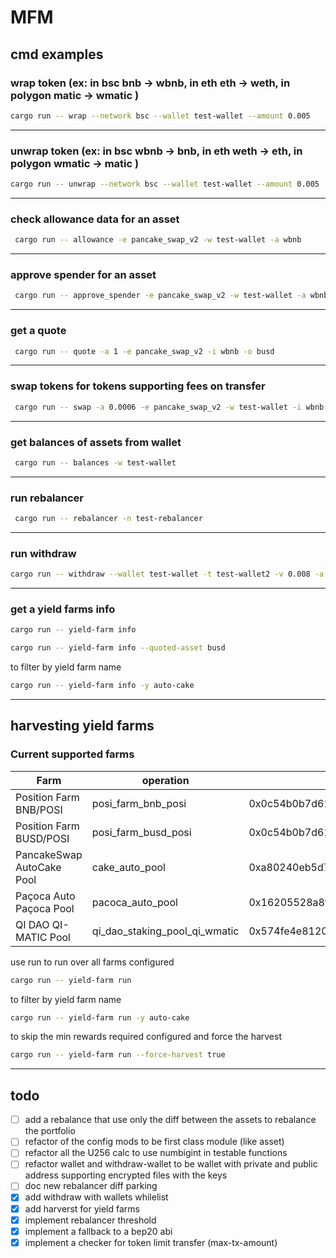 # MFM

## cmd examples

### wrap token (ex: in bsc bnb -> wbnb, in eth eth -> weth, in polygon matic -> wmatic )

```bash
cargo run -- wrap --network bsc --wallet test-wallet --amount 0.005
```

---

### unwrap token (ex: in bsc wbnb -> bnb, in eth weth -> eth, in polygon wmatic -> matic )

```bash
cargo run -- unwrap --network bsc --wallet test-wallet --amount 0.005
```

---

### check allowance data for an asset

```bash
 cargo run -- allowance -e pancake_swap_v2 -w test-wallet -a wbnb
```

---

### approve spender for an asset

```bash
 cargo run -- approve_spender -e pancake_swap_v2 -w test-wallet -a wbnb -v 10
```

---

### get a quote

```bash
 cargo run -- quote -a 1 -e pancake_swap_v2 -i wbnb -o busd
```

---

### swap tokens for tokens supporting fees on transfer

```bash
 cargo run -- swap -a 0.0006 -e pancake_swap_v2 -w test-wallet -i wbnb -o busd
```

---

### get balances of assets from wallet

```bash
 cargo run -- balances -w test-wallet
```

---

### run rebalancer

```bash
 cargo run -- rebalancer -n test-rebalancer
```

---

### run withdraw

```bash
cargo run -- withdraw --wallet test-wallet -t test-wallet2 -v 0.008 -a wbnb -n bsc
```

---

### get a yield farms info

```bash
cargo run -- yield-farm info
```

```bash
cargo run -- yield-farm info --quoted-asset busd
```

to filter by yield farm name

```bash
cargo run -- yield-farm info -y auto-cake
```

---

## harvesting yield farms

### Current supported farms

| Farm                      | operation           | Contract                                   |
|---------------------------|---------------------|--------------------------------------------|
| Position Farm BNB/POSI    | posi_farm_bnb_posi  | 0x0c54b0b7d61de871db47c3ad3f69feb0f2c8db0b |
| Position Farm BUSD/POSI   | posi_farm_busd_posi | 0x0c54b0b7d61de871db47c3ad3f69feb0f2c8db0b |
| PancakeSwap AutoCake Pool | cake_auto_pool      | 0xa80240eb5d7e05d3f250cf000eec0891d00b51cc |
| Paçoca Auto Paçoca Pool | pacoca_auto_pool      | 0x16205528a8f7510f4421009a7654835b541bb1b9 |
| QI DAO QI-MATIC Pool  | qi_dao_staking_pool_qi_wmatic | 0x574fe4e8120c4da1741b5fd45584de7a5b521f0f |

use run to run over all farms configured

```bash
cargo run -- yield-farm run
```

to filter by yield farm name

```bash
cargo run -- yield-farm run -y auto-cake
```

to skip the min rewards required configured and force the harvest

```bash
cargo run -- yield-farm run --force-harvest true
```

---
## todo
- [ ] add a rebalance that use only the diff between the assets to rebalance the portfolio
- [ ] refactor of the config mods to be first class module (like asset)
- [ ] refactor all the U256 calc to use numbigint in testable functions
- [ ] refactor wallet and withdraw-wallet to be wallet with private and public address supporting encrypted files with the keys
- [ ] doc new rebalancer diff parking
- [x] add withdraw with wallets whilelist
- [x] add harverst for yield farms
- [x] implement rebalancer threshold
- [x] implement a fallback to a bep20 abi
- [x] implement a checker for token limit transfer (max-tx-amount)

